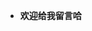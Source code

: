 - **欢迎给我留言哈**

<script src="https://utteranc.es/client.js" repo="2398954487/pinlunchucun" issue-term = "url" theme="github-dark" crossorigin="anonymous" async> ></script>
